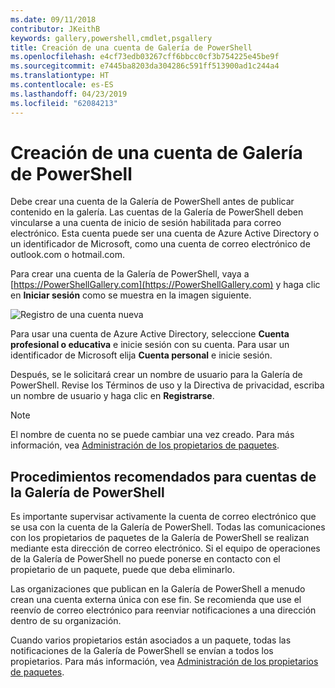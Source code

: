 ```yaml
---
ms.date: 09/11/2018
contributor: JKeithB
keywords: gallery,powershell,cmdlet,psgallery
title: Creación de una cuenta de Galería de PowerShell
ms.openlocfilehash: e4cf73edb03267cff6bbcc0cf3b754225e45be9f
ms.sourcegitcommit: e7445ba8203da304286c591ff513900ad1c244a4
ms.translationtype: HT
ms.contentlocale: es-ES
ms.lasthandoff: 04/23/2019
ms.locfileid: "62084213"
---
```

# <a name="creating-a-powershell-gallery-account"></a>Creación de una cuenta de Galería de PowerShell

Debe crear una cuenta de la Galería de PowerShell antes de publicar contenido en la galería.
Las cuentas de la Galería de PowerShell deben vincularse a una cuenta de inicio de sesión habilitada para correo electrónico. Esta cuenta puede ser una cuenta de Azure Active Directory o un identificador de Microsoft, como una cuenta de correo electrónico de outlook.com o hotmail.com.

Para crear una cuenta de la Galería de PowerShell, vaya a [https://PowerShellGallery.com](https://PowerShellGallery.com) y haga clic en **Iniciar sesión** como se muestra en la imagen siguiente.

![Registro de una cuenta nueva](../../Images/CreateAccount-Register.png)

Para usar una cuenta de Azure Active Directory, seleccione **Cuenta profesional o educativa** e inicie sesión con su cuenta. Para usar un identificador de Microsoft elija **Cuenta personal** e inicie sesión.

Después, se le solicitará crear un nombre de usuario para la Galería de PowerShell. Revise los Términos de uso y la Directiva de privacidad, escriba un nombre de usuario y haga clic en **Registrarse**.

> [!NOTE]
> El nombre de cuenta no se puede cambiar una vez creado. Para más información, vea [Administración de los propietarios de paquetes](managing-package-owners.md).

## <a name="recommended-practices-for-powershell-gallery-accounts"></a>Procedimientos recomendados para cuentas de la Galería de PowerShell

Es importante supervisar activamente la cuenta de correo electrónico que se usa con la cuenta de la Galería de PowerShell. Todas las comunicaciones con los propietarios de paquetes de la Galería de PowerShell se realizan mediante esta dirección de correo electrónico. Si el equipo de operaciones de la Galería de PowerShell no puede ponerse en contacto con el propietario de un paquete, puede que deba eliminarlo.

Las organizaciones que publican en la Galería de PowerShell a menudo crean una cuenta externa única con ese fin. Se recomienda que use el reenvío de correo electrónico para reenviar notificaciones a una dirección dentro de su organización.

Cuando varios propietarios están asociados a un paquete, todas las notificaciones de la Galería de PowerShell se envían a todos los propietarios. Para más información, vea [Administración de los propietarios de paquetes](managing-package-owners.md).
